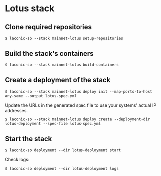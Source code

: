 # Lotus stack

## Clone required repositories
```
$ laconic-so --stack mainnet-lotus setup-repositories
```
## Build the stack's containers
```
$ laconic-so --stack mainnet-lotus build-containers
```
## Create a deployment of the stack
```
$ laconic-so --stack mainnet-lotus deploy init --map-ports-to-host any-same --output lotus-spec.yml
```
Update the URLs in the generated spec file to use your systems' actual IP addresses.
```
$ laconic-so --stack mainnet-lotus deploy create --deployment-dir lotus-deployment --spec-file lotus-spec.yml
```
## Start the stack
```
$ laconic-so deployment --dir lotus-deployment start
```
Check logs:
```
$ laconic-so deployment --dir lotus-deployment logs
```
